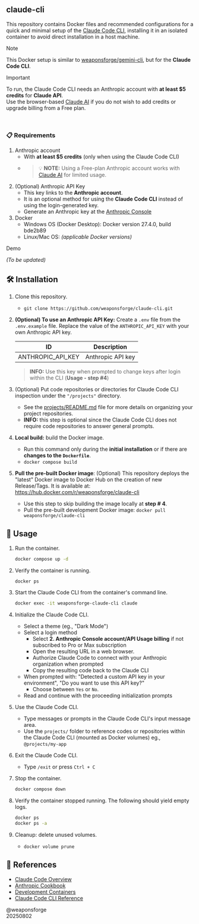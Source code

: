 ## claude-cli

This repository contains Docker files and recommended configurations for a quick and minimal setup of the [Claude Code CLI](https://docs.anthropic.com/en/docs/claude-code/overview), installing it in an isolated container to avoid direct installation in a host machine.

> [!NOTE]
> This Docker setup is similar to [weaponsforge/gemini-cli](https://github.com/weaponsforge/gemini-cli), but for the **Claude Code CLI**.

> [!IMPORTANT]
> To run, the Claude Code CLI needs an Anthropic account with **at least $5 credits** for **Claude API**.<br>
> Use the browser-based [Claude AI](https://claude.ai/) if you do not wish to add credits or upgrade billing from a Free plan.

<br>

### 📋 Requirements

1. Anthropic account
   - With **at least $5 credits** (only when using the Claude Code CLI)
   - > 💡 **NOTE:** Using a Free-plan Anthropic account works with [Claude AI](https://claude.ai/) for limited usage.
2. (Optional) Anthropic API Key
   - This key links to the **Anthropic account**.
   - It is an optional method for using the **Claude Code CLI** instead of using the login-generated key.
   - Generate an Anthropic key at the [Anthropic Console](https://console.anthropic.com/settings/keys)
2. Docker
   - Windows OS (Docker Desktop): Docker version 27.4.0, build bde2b89
   - Linux/Mac OS: _(applicable Docker versions)_

Demo

_(To be updated)_

## 🛠️ Installation

1. Clone this repository.
   - `git clone https://github.com/weaponsforge/claude-cli.git`

2. **(Optional) To use an Anthropic API Key:** Create a `.env` file from the `.env.example` file. Replace the value of the `ANTHROPIC_API_KEY` with your own Anthropic API key.

   | ID | Description |
   | --- | --- |
   | ANTHROPIC_API_KEY | Anthropic API key |

   > **INFO:** Use this key when prompted to change keys after login within the CLI (**Usage - step #4**)

3. (Optional) Put code repositories or directories for Claude Code CLI inspection under the `"/projects"` directory.
   - See  the [projects/README.md](projects/README.md) file for more details on organizing your project repositories.
   - **INFO:** this step is optional since the Claude Code CLI does not require code repositories to answer general prompts.

4. **Local build:** build the Docker image.
   - Run this command only during the **initial installation** or if there are **changes to the `Dockerfile`**.<br>
   - `docker compose build`

5. **Pull the pre-built Docker image**: (Optional) This repository deploys the "latest" Docker image to Docker Hub on the creation of new Release/Tags. It is available at: https://hub.docker.com/r/weaponsforge/claude-cli
   - Use this step to skip building the image locally at **step # 4**.
   - Pull the pre-built development Docker image:
      `docker pull weaponsforge/claude-cli`

## 📖 Usage

1. Run the container.
   ```sh
   docker compose up -d
   ```

2. Verify the container is running.
   ```sh
   docker ps
   ```

3. Start the Claude Code CLI from the container's command line.
   ```sh
   docker exec -it weaponsforge-claude-cli claude
   ```

4. Initialize the Claude Code CLI.
   - Select a theme (eg., "Dark Mode")
   - Select a login method
      - Select **2. Anthropic Console account/API Usage billing** if not subscribed to Pro or Max subscription
      - Open the resulting URL in a web browser.
      - Authorize Claude Code to connect with your Anthropic organization when prompted
      - Copy the resulting code back to the Claude CLI
   - When prompted with: "Detected a custom API key in your environment", "Do you want to use this API key?"
      - Choose between `Yes` or `No`.
   - Read and continue with the proceeding initialization prompts

4. Use the Claude Code CLI.
   - Type messages or prompts in the Claude Code CLI's input message area.
   - Use the `projects/` folder to reference codes or repositories within the Claude Code CLI (mounted as Docker volumes) eg., `@projects/my-app`

5. Exit the Claude Code CLI.
   - Type `/exit` or press `Ctrl + C`

6. Stop the container.
   ```sh
   docker compose down
   ```

7. Verify the container stopped running. The following should yield empty logs.
   ```sh
   docker ps
   docker ps -a
   ```

8. Cleanup: delete unused volumes.
   - `docker volume prune`

## 📝 References

- [Claude Code Overview](https://docs.anthropic.com/en/docs/claude-code/overview)
- [Anthropic Cookbook](https://github.com/anthropics/anthropic-cookbook)
- [Development Containers](https://docs.anthropic.com/en/docs/claude-code/devcontainer)
- [Claude Code CLI Reference](https://docs.anthropic.com/en/docs/claude-code/cli-reference)

@weaponsforge<br>
20250802

